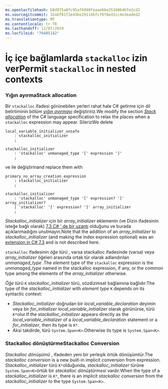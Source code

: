 ```yaml
---
ms.openlocfilehash: b8d975a8fc95af6980feaae6be35160646fe2cd2
ms.sourcegitcommit: 32abf01f2e43be29114bfcf8f8ed1cc4e3eaded2
ms.translationtype: MT
ms.contentlocale: tr-TR
ms.lasthandoff: 12/07/2019
ms.locfileid: "79485142"
---
```

# <a name="permit-stackalloc-in-nested-contexts"></a><span data-ttu-id="e2b8e-101">İç içe bağlamlarda `stackalloc` izin ver</span><span class="sxs-lookup"><span data-stu-id="e2b8e-101">Permit `stackalloc` in nested contexts</span></span>

### <a name="stack-allocation"></a><span data-ttu-id="e2b8e-102">Yığın ayırma</span><span class="sxs-lookup"><span data-stu-id="e2b8e-102">Stack allocation</span></span>

<span data-ttu-id="e2b8e-103">Bir `stackalloc` ifadesi görünebilen yerleri rahat hale C# getirme için dil belirtiminin bölüm [*yığın ayırmayı*](https://github.com/dotnet/csharplang/blob/master/spec/unsafe-code.md#stack-allocation) değiştiririz.</span><span class="sxs-lookup"><span data-stu-id="e2b8e-103">We modify the section [*Stack allocation*](https://github.com/dotnet/csharplang/blob/master/spec/unsafe-code.md#stack-allocation) of the C# language specification to relax the places when a `stackalloc` expression may appear.</span></span> <span data-ttu-id="e2b8e-104">Sileriz</span><span class="sxs-lookup"><span data-stu-id="e2b8e-104">We delete</span></span>

``` antlr
local_variable_initializer_unsafe
    : stackalloc_initializer
    ;

stackalloc_initializer
    : 'stackalloc' unmanaged_type '[' expression ']'
    ;
```

<span data-ttu-id="e2b8e-105">ve ile değiştirin</span><span class="sxs-lookup"><span data-stu-id="e2b8e-105">and replace them with</span></span>

``` antlr
primary_no_array_creation_expression
    : stackalloc_initializer
    ;

stackalloc_initializer
    : 'stackalloc' unmanaged_type '[' expression? ']' array_initializer?
    | 'stackalloc' '[' expression? ']' array_initializer
    ;
```

<span data-ttu-id="e2b8e-106">*Stackalloc_initializer* için bir *array_initializer* eklemenin (ve Dizin ifadesinin isteğe bağlı olarak) [7,3 C# ' de bir uzantı](https://github.com/dotnet/csharplang/blob/master/proposals/csharp-7.3/stackalloc-array-initializers.md) olduğunu ve burada açıklanmadığını unutmayın.</span><span class="sxs-lookup"><span data-stu-id="e2b8e-106">Note that the addition of an *array_initializer* to *stackalloc_initializer* (and making the index expression optional) was an [extension in C# 7.3](https://github.com/dotnet/csharplang/blob/master/proposals/csharp-7.3/stackalloc-array-initializers.md) and is not described here.</span></span>

<span data-ttu-id="e2b8e-107">`stackalloc` ifadesinin *öğe türü* , varsa stackalloc ifadesinde (varsa) veya *array_initializer* öğeleri arasında ortak tür olarak adlandırılan *unmanaged_type* .</span><span class="sxs-lookup"><span data-stu-id="e2b8e-107">The *element type* of the `stackalloc` expression is the *unmanaged_type* named in the stackalloc expression, if any, or the common type among the elements of the *array_initializer* otherwise.</span></span>

<span data-ttu-id="e2b8e-108">*Öğe türü* `K` *stackalloc_initializer* türü, sözdizimsel bağlamına bağlıdır:</span><span class="sxs-lookup"><span data-stu-id="e2b8e-108">The type of the *stackalloc_initializer* with *element type* `K` depends on its syntactic context:</span></span>
- <span data-ttu-id="e2b8e-109">*Stackalloc_initializer* doğrudan bir *local_variable_declaration* deyimin veya bir *for_initializer* *local_variable_initializer* olarak görünürse, türü `K*`olur.</span><span class="sxs-lookup"><span data-stu-id="e2b8e-109">If the *stackalloc_initializer* appears directly as the *local_variable_initializer* of a *local_variable_declaration* statement or a *for_initializer*, then its type is `K*`.</span></span>
- <span data-ttu-id="e2b8e-110">Aksi takdirde, türü `System.Span<K>`.</span><span class="sxs-lookup"><span data-stu-id="e2b8e-110">Otherwise its type is `System.Span<K>`.</span></span>

### <a name="stackalloc-conversion"></a><span data-ttu-id="e2b8e-111">Stackalloc dönüştürme</span><span class="sxs-lookup"><span data-stu-id="e2b8e-111">Stackalloc Conversion</span></span>

<span data-ttu-id="e2b8e-112">*Stackalloc dönüşümü* , ifadeden yeni bir yerleşik örtük dönüşümtür.</span><span class="sxs-lookup"><span data-stu-id="e2b8e-112">The *stackalloc conversion* is a new built-in implicit conversion from expression.</span></span> <span data-ttu-id="e2b8e-113">*Stackalloc_initializer* türü `K*`olduğunda, *stackalloc_initializer* türüne `System.Span<K>`örtük bir *stackalloc dönüştürmesi* vardır.</span><span class="sxs-lookup"><span data-stu-id="e2b8e-113">When the type of a *stackalloc_initializer* is `K*`, there is an implicit *stackalloc conversion* from the *stackalloc_initializer* to the type `System.Span<K>`.</span></span>

